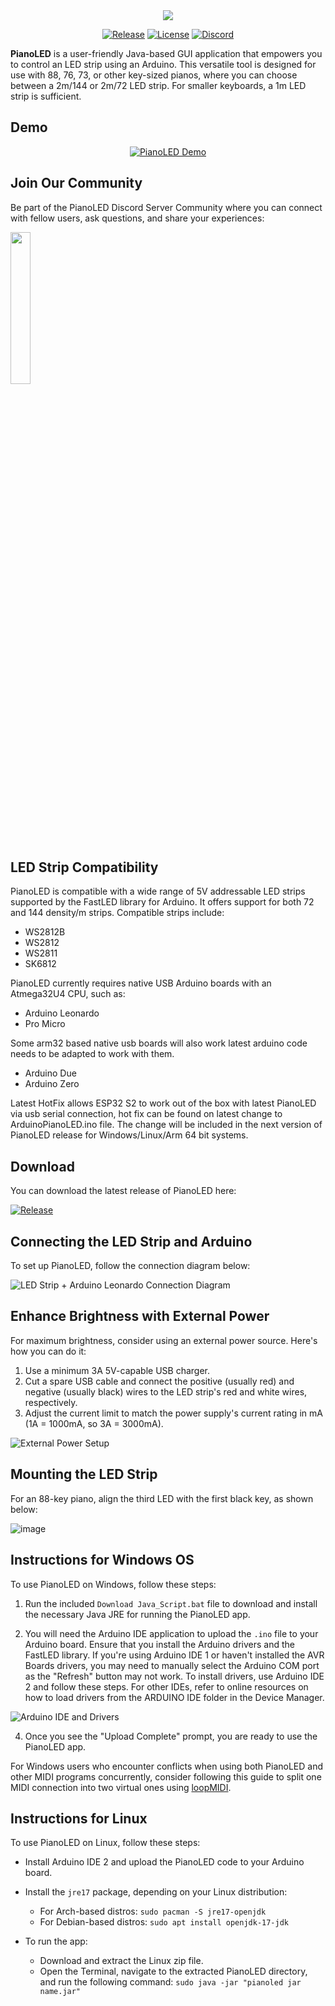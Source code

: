 <div align="center">
  <img src="https://github.com/serifpersia/pianoled-arduino/assets/62844718/e9590b41-9b51-454a-9bdc-87c7362fdaef">
  
  [![Release](https://img.shields.io/github/release/serifpersia/pianoled-arduino.svg?style=flat-square)](https://github.com/serifpersia/pianoled-arduino/releases)
  [![License](https://img.shields.io/github/license/serifpersia/pianoled-arduino?color=blue&style=flat-square)](https://raw.githubusercontent.com/serifpersia/pianoled-arduino/master/LICENSE)
  [![Discord](https://img.shields.io/discord/1077195120950120458.svg?colorB=blue&label=discord&style=flat-square)](https://discord.gg/S6xmuX4Hx5)
</div>

**PianoLED** is a user-friendly Java-based GUI application that empowers you to control an LED strip using an Arduino. This versatile tool is designed for use with 88, 76, 73, or other key-sized pianos, where you can choose between a 2m/144 or 2m/72 LED strip. For smaller keyboards, a 1m LED strip is sufficient.

## Demo
<div align="center">

[![PianoLED Demo](images/demo-resized.gif)](https://www.youtube.com/watch?v=giaSAFUxdw8)

</div>

## Join Our Community

Be part of the PianoLED Discord Server Community where you can connect with fellow users, ask questions, and share your experiences:

<a href="https://discord.gg/S6xmuX4Hx5"><img src="https://discordapp.com/api/guilds/1077195120950120458/widget.png?style=banner2" width="25%"></a>

## LED Strip Compatibility

PianoLED is compatible with a wide range of 5V addressable LED strips supported by the FastLED library for Arduino. It offers support for both 72 and 144 density/m strips. Compatible strips include:

- WS2812B
- WS2812
- WS2811
- SK6812

PianoLED currently requires native USB Arduino boards with an Atmega32U4 CPU, such as:

- Arduino Leonardo
- Pro Micro

Some arm32 based native usb boards will also work latest arduino code needs to be adapted to work with them.
- Arduino Due
- Arduino Zero

Latest HotFix allows ESP32 S2 to work out of the box with latest PianoLED via usb serial connection, hot fix can be found on latest change to ArduinoPianoLED.ino file.
The change will be included in the next version of PianoLED release for Windows/Linux/Arm 64 bit systems.

## Download

You can download the latest release of PianoLED here:

 [![Release](https://img.shields.io/github/release/serifpersia/pianoled-arduino.svg?style=flat-square)](https://github.com/serifpersia/pianoled-arduino/releases)

## Connecting the LED Strip and Arduino

To set up PianoLED, follow the connection diagram below:

![LED Strip + Arduino Leonardo Connection Diagram](https://user-images.githubusercontent.com/62844718/221054671-316bdee3-8a36-4753-bfb5-a574059c51ca.png)

## Enhance Brightness with External Power

For maximum brightness, consider using an external power source. Here's how you can do it:

1. Use a minimum 3A 5V-capable USB charger.
2. Cut a spare USB cable and connect the positive (usually red) and negative (usually black) wires to the LED strip's red and white wires, respectively.
3. Adjust the current limit to match the power supply's current rating in mA (1A = 1000mA, so 3A = 3000mA).

![External Power Setup](https://github.com/serifpersia/pianoled-arduino/assets/62844718/767c5a59-e80c-4aa8-97db-f6af03f68f24.png)

## Mounting the LED Strip

For an 88-key piano, align the third LED with the first black key, as shown below:

![image](https://user-images.githubusercontent.com/62844718/235168165-9b97120a-66ed-44f5-a7fb-11cc164cf945.png)

## Instructions for Windows OS

To use PianoLED on Windows, follow these steps:

1. Run the included `Download Java_Script.bat` file to download and install the necessary Java JRE for running the PianoLED app.

2. You will need the Arduino IDE application to upload the `.ino` file to your Arduino board. Ensure that you install the Arduino drivers and the FastLED library. If you're using Arduino IDE 1 or haven't installed the AVR Boards drivers, you may need to manually select the Arduino COM port as the "Refresh" button may not work. To install drivers, use Arduino IDE 2 and follow these steps. For other IDEs, refer to online resources on how to load drivers from the ARDUINO IDE folder in the Device Manager.

![Arduino IDE and Drivers](https://github.com/serifpersia/pianoled-arduino/assets/62844718/67236214-f701-4f23-bba4-663ad9c5babd.png)

4. Once you see the "Upload Complete" prompt, you are ready to use the PianoLED app.

For Windows users who encounter conflicts when using both PianoLED and other MIDI programs concurrently, consider following this guide to split one MIDI connection into two virtual ones using [loopMIDI](https://tristancalderbank.com/2020/08/19/how-to-use-the-same-midi-device-on-windows-across-multiple-programs-at-the-same-time/).

## Instructions for Linux

To use PianoLED on Linux, follow these steps:

- Install Arduino IDE 2 and upload the PianoLED code to your Arduino board.

- Install the `jre17` package, depending on your Linux distribution:

  - For Arch-based distros: `sudo pacman -S jre17-openjdk`
  - For Debian-based distros: `sudo apt install openjdk-17-jdk`

- To run the app:

  - Download and extract the Linux zip file.
  - Open the Terminal, navigate to the extracted PianoLED directory, and run the following command: `sudo java -jar "pianoled jar name.jar"`
